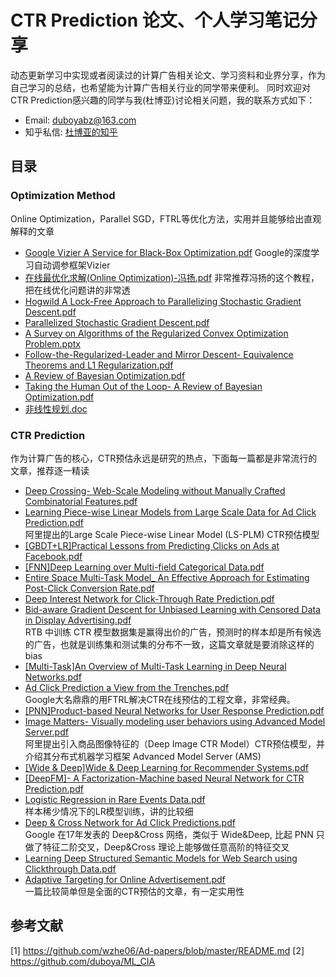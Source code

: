 # CTR Prediction 论文、个人学习笔记分享

动态更新学习中实现或者阅读过的计算广告相关论文、学习资料和业界分享，作为自己学习的总结，也希望能为计算广告相关行业的同学带来便利。
同时欢迎对CTR Prediction感兴趣的同学与我(杜博亚)讨论相关问题，我的联系方式如下：

* Email: duboyabz@163.com
* 知乎私信: [杜博亚的知乎](https://www.zhihu.com/people/freedom_forever/activities)

## 目录

### Optimization Method
Online Optimization，Parallel SGD，FTRL等优化方法，实用并且能够给出直观解释的文章
* [Google Vizier A Service for Black-Box Optimization.pdf](https://github.com/wzhe06/Ad-papers/blob/master/Optimization%20Method/Google%20Vizier%20A%20Service%20for%20Black-Box%20Optimization.pdf) 
Google的深度学习自动调参框架Vizier
* [在线最优化求解(Online Optimization)-冯扬.pdf](https://github.com/wzhe06/Ad-papers/blob/master/Optimization%20Method/%E5%9C%A8%E7%BA%BF%E6%9C%80%E4%BC%98%E5%8C%96%E6%B1%82%E8%A7%A3%28Online%20Optimization%29-%E5%86%AF%E6%89%AC.pdf) 
非常推荐冯扬的这个教程，把在线优化问题讲的非常透
* [Hogwild A Lock-Free Approach to Parallelizing Stochastic Gradient Descent.pdf](https://github.com/wzhe06/Ad-papers/blob/master/Optimization%20Method/Hogwild%20A%20Lock-Free%20Approach%20to%20Parallelizing%20Stochastic%20Gradient%20Descent.pdf) 
* [Parallelized Stochastic Gradient Descent.pdf](https://github.com/wzhe06/Ad-papers/blob/master/Optimization%20Method/Parallelized%20Stochastic%20Gradient%20Descent.pdf) 
* [A Survey on Algorithms of the Regularized Convex Optimization Problem.pptx](https://github.com/wzhe06/Ad-papers/blob/master/Optimization%20Method/A%20Survey%20on%20Algorithms%20of%20the%20Regularized%20Convex%20Optimization%20Problem.pptx) 
* [Follow-the-Regularized-Leader and Mirror Descent- Equivalence Theorems and L1 Regularization.pdf](https://github.com/wzhe06/Ad-papers/blob/master/Optimization%20Method/Follow-the-Regularized-Leader%20and%20Mirror%20Descent-%20Equivalence%20Theorems%20and%20L1%20Regularization.pdf) 
* [A Review of Bayesian Optimization.pdf](https://github.com/wzhe06/Ad-papers/blob/master/Optimization%20Method/A%20Review%20of%20Bayesian%20Optimization.pdf) 
* [Taking the Human Out of the Loop- A Review of Bayesian Optimization.pdf](https://github.com/wzhe06/Ad-papers/blob/master/Optimization%20Method/Taking%20the%20Human%20Out%20of%20the%20Loop-%20A%20Review%20of%20Bayesian%20Optimization.pdf) 
* [非线性规划.doc](https://github.com/wzhe06/Ad-papers/blob/master/Optimization%20Method/%E9%9D%9E%E7%BA%BF%E6%80%A7%E8%A7%84%E5%88%92.doc) 


### CTR Prediction
作为计算广告的核心，CTR预估永远是研究的热点，下面每一篇都是非常流行的文章，推荐逐一精读
* [Deep Crossing- Web-Scale Modeling without Manually Crafted Combinatorial Features.pdf](https://github.com/wzhe06/Ad-papers/blob/master/CTR%20Prediction/Deep%20Crossing-%20Web-Scale%20Modeling%20without%20Manually%20Crafted%20Combinatorial%20Features.pdf) <br />
* [Learning Piece-wise Linear Models from Large Scale Data for Ad Click Prediction.pdf](https://github.com/wzhe06/Ad-papers/blob/master/CTR%20Prediction/Learning%20Piece-wise%20Linear%20Models%20from%20Large%20Scale%20Data%20for%20Ad%20Click%20Prediction.pdf) <br />
阿里提出的Large Scale Piece-wise Linear Model (LS-PLM) CTR预估模型
* [[GBDT+LR]Practical Lessons from Predicting Clicks on Ads at Facebook.pdf](https://github.com/wzhe06/Ad-papers/blob/master/CTR%20Prediction/%5BGBDT%2BLR%5DPractical%20Lessons%20from%20Predicting%20Clicks%20on%20Ads%20at%20Facebook.pdf) <br />
* [[FNN]Deep Learning over Multi-field Categorical Data.pdf](https://github.com/wzhe06/Ad-papers/blob/master/CTR%20Prediction/%5BFNN%5DDeep%20Learning%20over%20Multi-field%20Categorical%20Data.pdf) <br />
* [Entire Space Multi-Task Model_ An Effective Approach for Estimating Post-Click Conversion Rate.pdf](https://github.com/wzhe06/Ad-papers/blob/master/CTR%20Prediction/Entire%20Space%20Multi-Task%20Model_%20An%20Effective%20Approach%20for%20Estimating%20Post-Click%20Conversion%20Rate.pdf) <br />
* [Deep Interest Network for Click-Through Rate Prediction.pdf](https://github.com/wzhe06/Ad-papers/blob/master/CTR%20Prediction/Deep%20Interest%20Network%20for%20Click-Through%20Rate%20Prediction.pdf) <br />
* [Bid-aware Gradient Descent for Unbiased Learning with Censored Data in Display Advertising.pdf](https://github.com/wzhe06/Ad-papers/blob/master/CTR%20Prediction/Bid-aware%20Gradient%20Descent%20for%20Unbiased%20Learning%20with%20Censored%20Data%20in%20Display%20Advertising.pdf) <br />
RTB 中训练 CTR 模型数据集是赢得出价的广告，预测时的样本却是所有候选的广告，也就是训练集和测试集的分布不一致，这篇文章就是要消除这样的 bias
* [[Multi-Task]An Overview of Multi-Task Learning in Deep Neural Networks.pdf](https://github.com/wzhe06/Ad-papers/blob/master/CTR%20Prediction/%5BMulti-Task%5DAn%20Overview%20of%20Multi-Task%20Learning%20in%20Deep%20Neural%20Networks.pdf) <br />
* [Ad Click Prediction a View from the Trenches.pdf](https://github.com/wzhe06/Ad-papers/blob/master/CTR%20Prediction/Ad%20Click%20Prediction%20a%20View%20from%20the%20Trenches.pdf) <br />
Google大名鼎鼎的用FTRL解决CTR在线预估的工程文章，非常经典。
* [[PNN]Product-based Neural Networks for User Response Prediction.pdf](https://github.com/wzhe06/Ad-papers/blob/master/CTR%20Prediction/%5BPNN%5DProduct-based%20Neural%20Networks%20for%20User%20Response%20Prediction.pdf) <br />
* [Image Matters- Visually modeling user behaviors using Advanced Model Server.pdf](https://github.com/wzhe06/Ad-papers/blob/master/CTR%20Prediction/Image%20Matters-%20Visually%20modeling%20user%20behaviors%20using%20Advanced%20Model%20Server.pdf) <br />
阿里提出引入商品图像特征的（Deep Image CTR Model）CTR预估模型，并介绍其分布式机器学习框架 Advanced Model Server (AMS)
* [[Wide & Deep]Wide & Deep Learning for Recommender Systems.pdf](https://github.com/wzhe06/Ad-papers/blob/master/CTR%20Prediction/%5BWide%20%26%20Deep%5DWide%20%26%20Deep%20Learning%20for%20Recommender%20Systems.pdf) <br />
* [[DeepFM]- A Factorization-Machine based Neural Network for CTR Prediction.pdf](https://github.com/wzhe06/Ad-papers/blob/master/CTR%20Prediction/%5BDeepFM%5D-%20A%20Factorization-Machine%20based%20Neural%20Network%20for%20CTR%20Prediction.pdf) <br />
* [Logistic Regression in Rare Events Data.pdf](https://github.com/wzhe06/Ad-papers/blob/master/CTR%20Prediction/Logistic%20Regression%20in%20Rare%20Events%20Data.pdf) <br />
样本稀少情况下的LR模型训练，讲的比较细
* [Deep & Cross Network for Ad Click Predictions.pdf](https://github.com/wzhe06/Ad-papers/blob/master/CTR%20Prediction/Deep%20%26%20Cross%20Network%20for%20Ad%20Click%20Predictions.pdf) <br />
Google 在17年发表的 Deep&Cross 网络，类似于 Wide&Deep, 比起 PNN 只做了特征二阶交叉，Deep&Cross 理论上能够做任意高阶的特征交叉
* [Learning Deep Structured Semantic Models for Web Search using Clickthrough Data.pdf](https://github.com/wzhe06/Ad-papers/blob/master/CTR%20Prediction/Learning%20Deep%20Structured%20Semantic%20Models%20for%20Web%20Search%20using%20Clickthrough%20Data.pdf) <br />
* [Adaptive Targeting for Online Advertisement.pdf](https://github.com/wzhe06/Ad-papers/blob/master/CTR%20Prediction/Adaptive%20Targeting%20for%20Online%20Advertisement.pdf) <br />
一篇比较简单但是全面的CTR预估的文章，有一定实用性


## 参考文献

[1] https://github.com/wzhe06/Ad-papers/blob/master/README.md
[2] https://github.com/duboya/ML_CIA